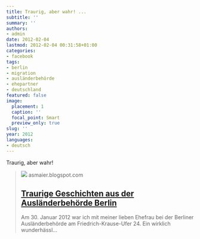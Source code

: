 ```yaml
---
title: Traurig, aber wahr! ...
subtitle: ''
summary: ''
authors:
- admin
date: 2012-02-04
lastmod: 2012-02-04 00:31:58+01:00
categories:
- facebook
tags:
- berlin
- migration
- ausländerbehörde
- ehepartner
- deutschland
featured: false
image:
  placement: 1
  caption: ''
  focal_point: Smart
  preview_only: true
slug: ''
year: 2012
languages:
- deutsch
---
```


Traurig, aber wahr!
> [![](http://asmaier.blogspot.com//www.blogger.com/img/blogger_logo_round_35.png)](http://asmaier.blogspot.com/2012/02/traurige-geschichten-aus-der.html)
> asmaier.blogspot.com
> ## [Traurige Geschichten aus der Ausländerbehörde Berlin](http://asmaier.blogspot.com/2012/02/traurige-geschichten-aus-der.html)
>
>Am 30. Januar 2012 war ich mit meiner lieben Ehefrau bei der Berliner Ausländerbehörde am Friedrich-Krause-Ufer 24. Ein wirklich wunderhässl...